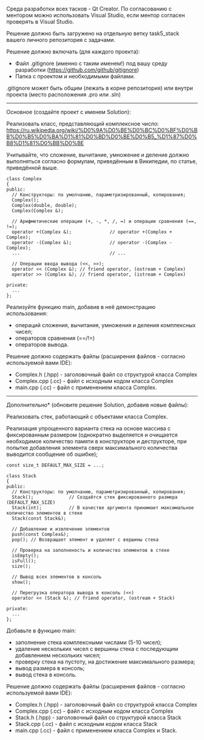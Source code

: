 Среда разработки всех тасков - Qt Creator. По согласованию с ментором можно использовать Visual Studio, если ментор согласен проверять в Visual Studio.

Решение должно быть загружено на отдельную ветку task5_stack вашего личного репозитория с задачами.

Решение должно включать (для каждого проекта):
- Файл .gitignore (именно с таким именем!) под вашу среду разработки (https://github.com/github/gitignore)
- Папка с проектом и необходимыми файлами.

.gitignore может быть общим (лежать в корне репозитория) или внутри проекта (место расположения .pro или .sln)

-------------------------------------------

Основное (создайте проект с именем Solution):
  
  Реализовать класс, представляющий комплексное число:
  https://ru.wikipedia.org/wiki/%D0%9A%D0%BE%D0%BC%D0%BF%D0%BB%D0%B5%D0%BA%D1%81%D0%BD%D0%BE%D0%B5_%D1%87%D0%B8%D1%81%D0%BB%D0%BE  

  Учитывайте, что сложение, вычитание, умножение и деление должно выполняться согласно формулам, приведённым в Википедии, по статье, приведённой выше.
  

  ```
  class Complex
  {
  public:
    // Kонструкторы: по умолчанию, параметризированный, копирования; 
    Complex();                          
    Complex(double, double);
    Complex(Complex &);
   
    // Aрифметические oперации (+, -, *, /, =) и операции сравнения (==, !=);
    operator +(Complex &);              // operator +(Complex + Complex);
    operator -(Complex &);              // operator -(Complex - Complex);
    ...                                 // ...
    
    // Oперации ввода вывода (<<, >>);
    operator << (Complex &); // friend operator, (ostream + Complex)
    operator >> (Complex &); // friend operator, (istream + Complex)
  
  private:
    ...
  };
  ```

  Реализуйте функцию main, добавив в неё демонстрацию использования:
  - операций сложения, вычитания, умножения и деления комплексных чисел;
  - операторов сравнения (==/!=)
  - операторов вывода.
  
  Решение должно содержать файлы (расширения файлов - согласно используемой вами IDE):
  - Complex.h (.hpp) - заголовочный файл со структурой класса Complex
  - Complex.cpp (.cc) - файл с исходным кодом класса Complex
  - main.cpp (.cc) - файл с применением класса Complex.
  
-------------------------------------------

Дополнительно* (обновите решение Solution, добавив новые файлы):
  
  Реализовать стек, работающий с объектами класса Complex.

  Реализация упрощенного варианта стека на основе массива с фиксированным размером (однократно
  выделяется и очищается необходимое количество памяти в конструкторе и деструкторе, при попытке
  добавления элемента сверх максимального количества выводится сообщение об ошибке);
  
  ```
  const size_t DEFAULT_MAX_SIZE = ...;
  
  class Stack
  {
  public:
    // Kонструкторы: по умолчанию, параметризированный, копирования;
    Stack();             // Создаётся стек фиксированного размера (DEFAULT_MAX_SIZE)
    Stack(int);          // B качестве аргумента принимает максимальное количество элементов в стеке
    Stack(const Stack&);

    // Добавление и извлечение элементов
    push(const Complex&);
    pop(); // Возвращает элемент и удаляет с вершины стека

    // Проверка на заполненость и количество элементов в стеке
    isEmpty();
    isFull();
    size();
  
    // Вывод всех элементов в консоль
    show();
	
	// Перегрузка оператора вывода в консоль (<<)
    operator << (Stack &); // friend operator, (ostream + Stack)

  private:
    ...
  };
  ```
  
  Добавьте в функцию main:
  - заполнение стека комплексными числами (5-10 чисел);
  - удаление нескольких чисел с вершины стека с последующим добавлением нескольких чисел;
  - проверку стека на пустоту, на достижение максимального размера;
  - вывод размера в консоль;
  - вывод стека в консоль.  

  Решение должно содержать файлы (расширения файлов - согласно используемой вами IDE):
  - Complex.h (.hpp) - заголовочный файл со структурой класса Complex
  - Complex.cpp (.cc) - файл с исходным кодом класса Complex
  - Stack.h (.hpp) - заголовочный файл со структурой класса Stack
  - Stack.cpp (.cc) - файл с исходным кодом класса Stack
  - main.cpp (.cc) - файл с применением класса Complex и Stack.
